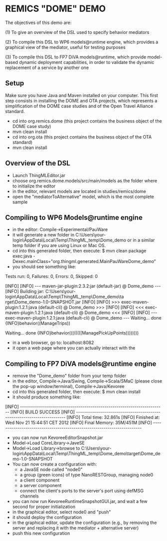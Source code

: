  # REMICS "DOME" DEMO

The objectives of this demo are: 

 (1) To give an overview of the DSL used to specify behavior mediators 

 (2) To compile this DSL to WP6 models@runtime engine, which provides a graphical view of the mediator, useful for testing purposes

 (3) To compile this DSL to FP7 DiVA models@runtime, which provide model-based dynamic deployment capabilities, in order to validate the dynamic replacement of a service by another one


## Setup

Make sure you have Java and Maven installed on your computer. This first step consists in installing the DOME and OTA projects, which represents a simplification of the DOME case studies and of the Open Travel Alliance standard.

- cd into org.remics.dome (this project contains the business object of the DOME case study)
- mvn clean install
- cd into org.ota (this project contains the business object of the OTA standard)
- mvn clean install



## Overview of the DSL

- Launch ThingMLEditor.jar
- choose org.remics.dome.models/src/main/models as the folder where to initialize the editor
- in the editor, relevant models are located in studies/remics/dome
- open the "mediatorToAlternative" model, which is the most complete sample


## Compiling to WP6 Models@runtime engine

- in the editor: Compile->Experimental/PauWare
- it will generate a new folder in C:\Users\your-login\AppData\Local\Temp\ThingML_temp\Dome_demo or in a similar temp folder if you are using Linux or Mac OS.
- cd into this generated folder, then execute:
	$ mvn clean package exec:java -Dexec.mainClass="org.thingml.generated.MainPauWareDome_demo"
- you should see something like:

Tests run: 0, Failures: 0, Errors: 0, Skipped: 0

[INFO]
[INFO] --- maven-jar-plugin:2.3.2:jar (default-jar) @ Dome_demo ---
[INFO] Building jar: C:\Users\your-login\AppData\Local\Temp\ThingML_temp\Dome_demo\ta
rget\Dome_demo-1.0-SNAPSHOT.jar
[INFO]
[INFO] >>> exec-maven-plugin:1.2.1:java (default-cli) @ Dome_demo >>>
[INFO]
[INFO] <<< exec-maven-plugin:1.2.1:java (default-cli) @ Dome_demo <<<
[INFO]
[INFO] --- exec-maven-plugin:1.2.1:java (default-cli) @ Dome_demo ---
Waiting...
done
        {INFO}behavior((ManageTrips))

Waiting...
done
        {INFO}behavior((((((((ManagePickUpPoints))))))))


- in a web browser, go to: localhost:8082
- it open a web page where you can actually interact with the 

## Compiling to FP7 DiVA models@runtime engine

- remove the "Dome_demo" folder from your temp folder
- in the editor, Compile->Java/Swing, Compile->Scala/SMaC (please close the pop-up window/terminal), Compile->Java/Kevoree
- cd into this generated folder, then execute:
	$ mvn clean install
- it should produce something like:

[INFO] ------------------------------------------------------------------------
[INFO] BUILD SUCCESS
[INFO] ------------------------------------------------------------------------
[INFO] Total time: 32.861s
[INFO] Finished at: Wed Nov 21 15:44:51 CET 2012
[INFO] Final Memory: 35M/451M
[INFO] ------------------------------------------------------------------------

- you can now run KevoreeEditorSnapshot.jar
- Model->Load CoreLibrary->JaveSE
- Model->Load Library->browse to C:\Users\your-login\AppData\Local\Temp\ThingML_temp\Dome_demo\target\Dome_demo-1.0-SNAPSHOT
- You can now create a configuration with:
  - a JavaSE node called "node0"
  - a group (green icons) of type NanoRESTGroup, managing node0
  - a client component
  - a server component
  - connect the client's ports to the server's port using defMSG channels
- you can now run KevoreeRuntimeSnapshotGUI.jar, and wait a few second for proper initialization
- in the graphical editor, select node0 and "push"
- it should deploy the configuration
- in the graphical editor, update the configuration (e.g., by removing the server and replacing it with the mediator + alternative server)
- push this new configuration


